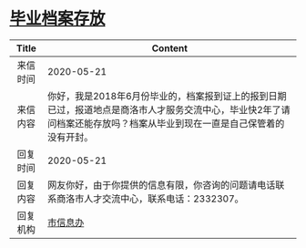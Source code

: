 # [毕业档案存放](http://www.shangluo.gov.cn/zmhd/ldxxxx.jsp?urltype=leadermail.LeaderMailContentUrl&wbtreeid=1112&leadermailid=5882)

| Title |                                        Content                                         |
|:-----:|----------------------------------------------------------------------------------------|
| 来信时间  | 2020-05-21                                                                             |
| 来信内容  | 你好，我是2018年6月份毕业的，档案报到证上的报到日期已过，报道地点是商洛市人才服务交流中心，毕业快2年了请问档案还能存放吗？档案从毕业到现在一直是自己保管着的没有开封。 |
| 回复时间  | 2020-05-21                                                                             |
| 回复内容  | 网友你好，由于你提供的信息有限，你咨询的问题请电话联系商洛市人才交流中心，联系电话：2332307。                                     |
| 回复机构  | [市信息办](../../category/agencies/市信息办.md)                                                |